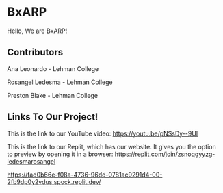 # BxARP

Hello,
We are BxARP!

## Contributors
Ana Leonardo - Lehman College

Rosangel Ledesma - Lehman College

Preston Blake - Lehman College


## Links To Our Project!

This is the link to our YouTube video:
https://youtu.be/pNSsDy--9UI

This is the link to our Replit, which has our website. It gives you the option to preview by opening it in a browser:
https://replit.com/join/zsnoqgyyzg-ledesmarosangel



https://fad0b66e-f08a-4736-96dd-0781ac9291d4-00-2fb9dp0y2vdus.spock.replit.dev/
